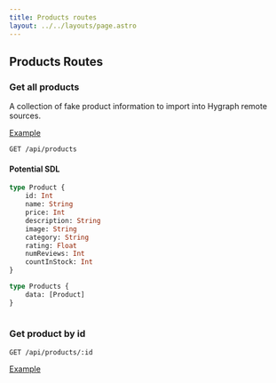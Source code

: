 ```yaml
---
title: Products routes
layout: ../../layouts/page.astro
---
```



## Products Routes

### Get all products
A collection of fake product information to import into Hygraph remote sources.

[Example](/api/products)

```http
GET /api/products
```

#### Potential SDL

```graphql
type Product {
    id: Int
    name: String
    price: Int
    description: String
    image: String
    category: String
    rating: Float
    numReviews: Int
    countInStock: Int
}

type Products {
    data: [Product]
}
          
```

### Get product by id

```http
GET /api/products/:id
```
[Example](/api/products/1)

